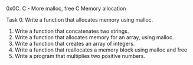 0x0C. C - More malloc, free
C
Memory allocation

Task
0. Write a function that allocates memory using malloc.
1. Write a function that concatenates two strings.
2. Write a function that allocates memory for an array, using malloc.
3. Write a function that creates an array of integers.
4. Write a function that reallocates a memory block using malloc and free
5. Write a program that multiplies two positive numbers.
